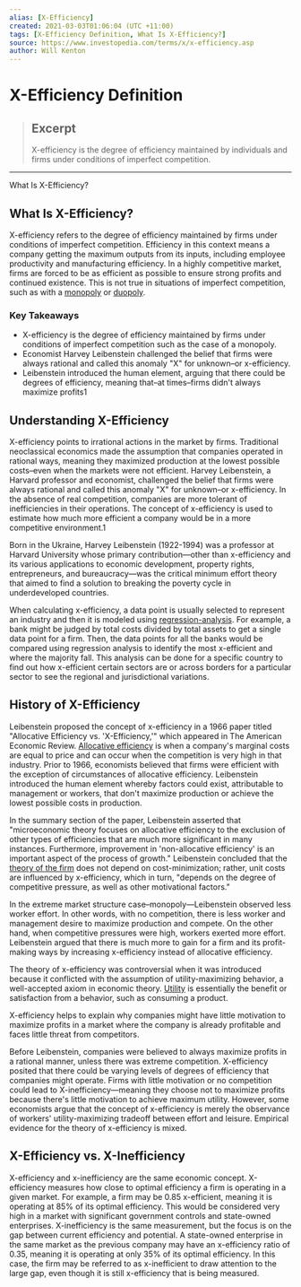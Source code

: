 ```yaml
---
alias: [X-Efficiency]
created: 2021-03-03T01:06:04 (UTC +11:00)
tags: [X-Efficiency Definition, What Is X-Efficiency?]
source: https://www.investopedia.com/terms/x/x-efficiency.asp
author: Will Kenton
---
```


# X-Efficiency Definition

> ## Excerpt
> X-efficiency is the degree of efficiency maintained by individuals and firms under conditions of imperfect competition.

---

What Is X-Efficiency?
## What Is X-Efficiency?

X-efficiency refers to the degree of efficiency maintained by firms under conditions of imperfect competition. Efficiency in this context means a company getting the maximum outputs from its inputs, including employee productivity and manufacturing efficiency. In a highly competitive market, firms are forced to be as efficient as possible to ensure strong profits and continued existence. This is not true in situations of imperfect competition, such as with a [monopoly](https://www.investopedia.com/terms/m/monopoly.asp) or [duopoly](https://www.investopedia.com/terms/d/duopoly.asp).

### Key Takeaways

-   X-efficiency is the degree of efficiency maintained by firms under conditions of imperfect competition such as the case of a monopoly.
-   Economist Harvey Leibenstein challenged the belief that firms were always rational and called this anomaly "X" for unknown–or x-efficiency.
-   Leibenstein introduced the human element, arguing that there could be degrees of efficiency, meaning that–at times–firms didn't always maximize profits1

## Understanding X-Efficiency

X-efficiency points to irrational actions in the market by firms. Traditional neoclassical economics made the assumption that companies operated in rational ways, meaning they maximized production at the lowest possible costs–even when the markets were not efficient. Harvey Leibenstein, a Harvard professor and economist, challenged the belief that firms were always rational and called this anomaly "X" for unknown–or x-efficiency. In the absence of real competition, companies are more tolerant of inefficiencies in their operations. The concept of x-efficiency is used to estimate how much more efficient a company would be in a more competitive environment.1

Born in the Ukraine, Harvey Leibenstein (1922-1994) was a professor at Harvard University whose primary contribution—other than x-efficiency and its various applications to economic development, property rights, entrepreneurs, and bureaucracy—was the critical minimum effort theory that aimed to find a solution to breaking the poverty cycle in underdeveloped countries.

When calculating x-efficiency, a data point is usually selected to represent an industry and then it is modeled using [regression-analysis](https://www.investopedia.com/articles/financial-theory/09/regression-analysis-basics-business.asp). For example, a bank might be judged by total costs divided by total assets to get a single data point for a firm. Then, the data points for all the banks would be compared using regression analysis to identify the most x-efficient and where the majority fall. This analysis can be done for a specific country to find out how x-efficient certain sectors are or across borders for a particular sector to see the regional and jurisdictional variations.

## History of X-Efficiency

Leibenstein proposed the concept of x-efficiency in a 1966 paper titled "Allocative Efficiency vs. 'X-Efficiency,'" which appeared in The American Economic Review. [Allocative efficiency](https://www.investopedia.com/terms/a/allocationalefficiency.asp) is when a company's marginal costs are equal to price and can occur when the competition is very high in that industry. Prior to 1966, economists believed that firms were efficient with the exception of circumstances of allocative efficiency. Leibenstein introduced the human element whereby factors could exist, attributable to management or workers, that don't maximize production or achieve the lowest possible costs in production.

In the summary section of the paper, Leibenstein asserted that "microeconomic theory focuses on allocative efficiency to the exclusion of other types of efficiencies that are much more significant in many instances. Furthermore, improvement in 'non-allocative efficiency' is an important aspect of the process of growth." Leibenstein concluded that the [theory of the firm](https://www.investopedia.com/terms/t/theory-firm.asp) does not depend on cost-minimization; rather, unit costs are influenced by x-efficiency, which in turn, "depends on the degree of competitive pressure, as well as other motivational factors."

In the extreme market structure case–monopoly—Leibenstein observed less worker effort. In other words, with no competition, there is less worker and management desire to maximize production and compete. On the other hand, when competitive pressures were high, workers exerted more effort. Leibenstein argued that there is much more to gain for a firm and its profit-making ways by increasing x-efficiency instead of allocative efficiency.

The theory of x-efficiency was controversial when it was introduced because it conflicted with the assumption of utility-maximizing behavior, a well-accepted axiom in economic theory. [Utility](https://www.investopedia.com/terms/u/utility.asp) is essentially the benefit or satisfaction from a behavior, such as consuming a product.

X-efficiency helps to explain why companies might have little motivation to maximize profits in a market where the company is already profitable and faces little threat from competitors.

Before Leibenstein, companies were believed to always maximize profits in a rational manner, unless there was extreme competition. X-efficiency posited that there could be varying levels of degrees of efficiency that companies might operate. Firms with little motivation or no competition could lead to X-inefficiency—meaning they choose not to maximize profits because there's little motivation to achieve maximum utility. However, some economists argue that the concept of x-efficiency is merely the observance of workers' utility-maximizing tradeoff between effort and leisure. Empirical evidence for the theory of x-efficiency is mixed.

## X-Efficiency vs. X-Inefficiency

X-efficiency and x-inefficiency are the same economic concept. X-efficiency measures how close to optimal efficiency a firm is operating in a given market. For example, a firm may be 0.85 x-efficient, meaning it is operating at 85% of its optimal efficiency. This would be considered very high in a market with significant government controls and state-owned enterprises. X-inefficiency is the same measurement, but the focus is on the gap between current efficiency and potential. A state-owned enterprise in the same market as the previous company may have an x-efficiency ratio of 0.35, meaning it is operating at only 35% of its optimal efficiency. In this case, the firm may be referred to as x-inefficient to draw attention to the large gap, even though it is still x-efficiency that is being measured.
